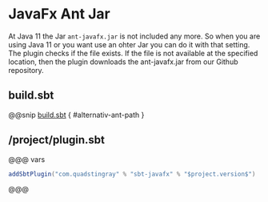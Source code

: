 # JavaFx Ant Jar
At Java 11 the Jar `ant-javafx.jar` is not included any more. So when you are using Java 11 or you want use an ohter Jar you can do it with that setting.
The plugin checks if the file exists. If the file is not available at the specified location, then the plugin downloads the ant-javafx.jar from our Github repository.

## build.sbt
@@snip [build.sbt](../../../sbt-test/sbt-javafx/antjar-change/build.sbt) { #alternativ-ant-path }

## /project/plugin.sbt
@@@ vars
```sbt
addSbtPlugin("com.quadstingray" % "sbt-javafx" % "$project.version$")
```
@@@
